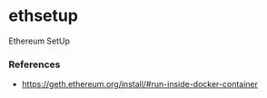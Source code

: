 # ethsetup
Ethereum SetUp

### References
* https://geth.ethereum.org/install/#run-inside-docker-container
